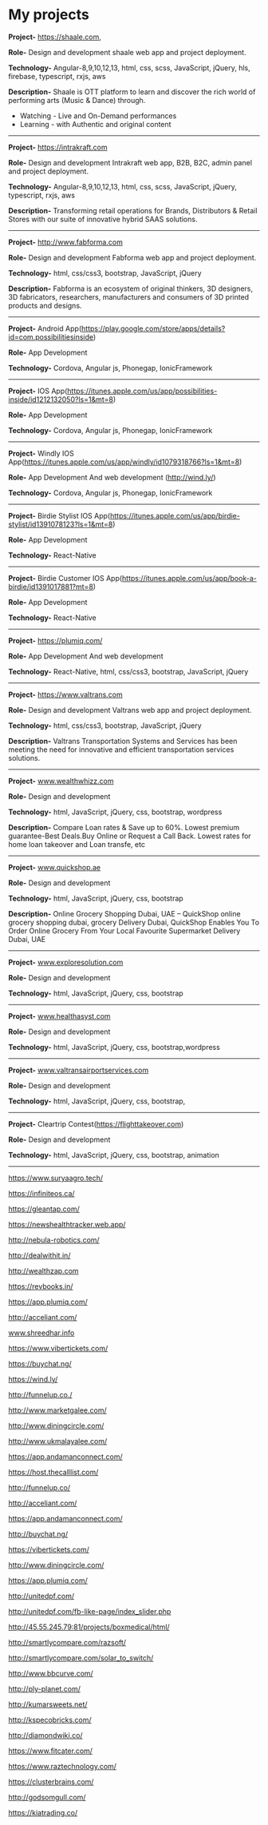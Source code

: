 # My projects

**Project-** https://shaale.com, 

**Role-** Design and development shaale web app and project deployment.

**Technology-** Angular-8,9,10,12,13, html, css, scss, JavaScript, jQuery, hls, firebase, typescript, rxjs, aws

**Description-** Shaale is OTT platform to learn and discover the rich world of performing arts (Music & Dance) through.
- Watching - Live and On-Demand performances
- Learning - with Authentic and original content
---

**Project-** https://intrakraft.com

**Role-** Design and development Intrakraft web app, B2B, B2C, admin panel and project deployment.

**Technology-** Angular-8,9,10,12,13, html, css, scss, JavaScript, jQuery, typescript, rxjs, aws

**Description-** Transforming retail operations for Brands, Distributors & Retail Stores with our suite of innovative hybrid SAAS solutions.

---

**Project-** http://www.fabforma.com

**Role-** Design and development Fabforma web app and project deployment.

**Technology-** html, css/css3, bootstrap, JavaScript, jQuery

**Description-** Fabforma is an ecosystem of original thinkers, 3D designers, 3D fabricators, researchers, manufacturers and consumers of 3D printed products and designs.

---

**Project-** Android App(https://play.google.com/store/apps/details?id=com.possibilitiesinside)

**Role-** App Development

**Technology-** Cordova, Angular js, Phonegap, IonicFramework

---

**Project-** IOS  App(https://itunes.apple.com/us/app/possibilities-inside/id1212132050?ls=1&mt=8)

**Role-** App Development

**Technology-** Cordova, Angular js, Phonegap, IonicFramework

---

**Project-** Windly IOS  App(https://itunes.apple.com/us/app/windly/id1079318766?ls=1&mt=8)

**Role-** App Development And web development (http://wind.ly/)

**Technology-** Cordova, Angular js, Phonegap, IonicFramework

---

**Project-** Birdie Stylist IOS  App(https://itunes.apple.com/us/app/birdie-stylist/id1391078123?ls=1&mt=8)

**Role-** App Development

**Technology-** React-Native

---

**Project-** Birdie Customer IOS  App(https://itunes.apple.com/us/app/book-a-birdie/id1391017881?mt=8)

**Role-** App Development

**Technology-** React-Native

---

**Project-** https://plumiq.com/

**Role-** App Development And web development

**Technology-** React-Native, html, css/css3, bootstrap, JavaScript, jQuery


---

**Project-** https://www.valtrans.com

**Role-** Design and development Valtrans web app and project deployment.

**Technology-** html, css/css3, bootstrap, JavaScript, jQuery

**Description-** Valtrans Transportation Systems and Services has been meeting the need for innovative and efficient transportation services solutions.

---

**Project-**  www.wealthwhizz.com

**Role-** Design and development

**Technology-** html, JavaScript, jQuery, css, bootstrap,  wordpress

**Description-** Compare Loan rates &amp; Save up to 60%. Lowest premium guarantee-Best Deals.Buy Online or Request a Call Back. Lowest rates for home loan takeover and Loan transfe, etc

---

**Project-** www.quickshop.ae

**Role-** Design and development

**Technology-** html, JavaScript, jQuery, css, bootstrap

**Description-** Online Grocery Shopping Dubai, UAE – QuickShop online grocery shopping dubai, grocery Delivery Dubai, QuickShop Enables You To Order Online Grocery From Your Local Favourite Supermarket Delivery Dubai, UAE

---

**Project-** www.exploresolution.com

**Role-** Design and development

**Technology-** html, JavaScript, jQuery, css, bootstrap

---

**Project-** www.healthasyst.com

**Role-** Design and development

**Technology-** html, JavaScript, jQuery, css, bootstrap,wordpress

---

**Project-** www.valtransairportservices.com

**Role-** Design and development

**Technology-** html, JavaScript, jQuery, css, bootstrap,

---

**Project-** Cleartrip Contest(https://flighttakeover.com)

**Role-** Design and development

**Technology-** html, JavaScript, jQuery, css, bootstrap, animation

---

https://www.suryaagro.tech/

https://infiniteos.ca/

https://gleantap.com/

https://newshealthtracker.web.app/

http://nebula-robotics.com/

http://dealwithit.in/

http://wealthzap.com

https://revbooks.in/

https://app.plumiq.com/

http://acceliant.com/

www.shreedhar.info

https://www.vibertickets.com/

https://buychat.ng/

https://wind.ly/

http://funnelup.co./

http://www.marketgalee.com/

http://www.diningcircle.com/

http://www.ukmalayalee.com/

https://app.andamanconnect.com/

https://host.thecalllist.com/

http://funnelup.co/

http://acceliant.com/

https://app.andamanconnect.com/

http://buychat.ng/

https://vibertickets.com/

http://www.diningcircle.com/

https://app.plumiq.com/

http://unitedpf.com/

http://unitedpf.com/fb-like-page/index_slider.php

http://45.55.245.79:81/projects/boxmedical/html/

http://smartlycompare.com/razsoft/

http://smartlycompare.com/solar_to_switch/

http://www.bbcurve.com/

http://ply-planet.com/

http://kumarsweets.net/

http://kspecobricks.com/

http://diamondwiki.co/

https://www.fitcater.com/

https://www.raztechnology.com/

https://clusterbrains.com/

http://godsomgull.com/

https://kiatrading.co/
